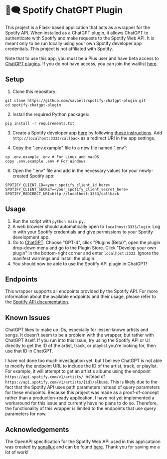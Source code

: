# 🎵🗨 Spotify ChatGPT Plugin

This project is a Flask-based application that acts as a wrapper for the Spotify API. When installed as a ChatGPT plugin, it allows ChatGPT to authenticate with Spotify and make requests to the Spotify Web API. It is meant only to be run locally using your own Spotify developer app credentials. This project is not affiliated with Spotify.

Note that to use this app, you must be a Plus user and have beta access to [ChatGPT plugins](https://openai.com/blog/chatgpt-plugins). If you do not have access, you can join the waitlist [here](https://openai.com/waitlist/plugins).

## Setup

1. Clone this repository:
```
git clone https://github.com/savbell/spotify-chatgpt-plugin.git
cd spotify-chatgpt-plugin
```

2. Install the required Python packages:
```
pip install -r requirements.txt
```

3. Create a Spotify developer app [here](https://developer.spotify.com/dashboard) by following [these instructions](https://developer.spotify.com/documentation/web-api/concepts/apps). Add `http://localhost:3333/callback` as a redirect URI in the app settings.

5. Copy the ".env.example" file to a new file named ".env":
```
cp .env.example .env # For Linux and macOS
copy .env.example .env # For Windows
```

6. Open the ".env" file and add in the necessary values for your newly-created Spotify app:
```
SPOTIFY_CLIENT_ID=<your_spotify_client_id_here>
SPOTIFY_CLIENT_SECRET=<your_spotify_client_secret_here>
SPOTIFY_REDIRECT_URI=http://localhost:3333/callback
```

## Usage

1. Run the script with `python main.py`.
2. A web browser should automatically open to `localhost:3333/login`. Log in with your Spotify credentials and give permissions to your Spotify development app.
3. Go to [ChatGPT](https://chat.openai.com/?model=gpt-4-plugins). Choose "GPT-4", click "Plugins (Beta)", open the plugin drop-down menu and go to the Plugin Store. Click "Develop your own plugin" in the bottom-right corner and enter `localhost:3333`. Ignore the manifest warnings and install the plugin.
4. You should now be able to use the Spotify API plugin in ChatGPT!

## Endpoints

This wrapper supports all endpoints provided by the Spotify API. For more information about the available endpoints and their usage, please refer to the [Spotify API documentation](https://developer.spotify.com/documentation/web-api/reference/).

## Known Issues

ChatGPT likes to make up IDs, especially for lesser-known artists and songs. It doesn't seem to be a problem with the wrapper, but rather with ChatGPT itself. If you run into this issue, try using the Spotify API or UI directly to get the ID of the artist, track, or playlist you're looking for, then use that ID in ChatGPT.

I have not done too much investigation yet, but I believe ChatGPT is not able to modify the endpoint URL to include the ID of the artist, track, or playlist. For example, it will attempt to get an artist's albums using the endpoint `https://api.spotify.com/v1/artists/` instead of `https://api.spotify.com/v1/artists/{id}/albums`. This is likely due to the fact that the Spotify API uses path parameters instead of query parameters for these endpoints. Because this project was made as a proof-of-concept rather than a production-ready application, I have not yet implemented a workaround for this issue and currently have no plans to do so. Therefore, the functionality of this wrapper is limited to the endpoints that use query parameters for now.

## Acknowledgements

The OpenAPI specification for the Spotify Web API used in this applicataion was created by [sonallux](https://github.com/sonallux) and can be found [here](https://github.com/sonallux/spotify-web-api/blob/b911852839d7a71b5b9216bb018cb31a4fe6887e/fixed-spotify-open-api.yml). Thank you for saving me a lot of work!
